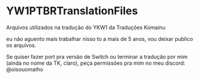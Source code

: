 # YW1PTBRTranslationFiles
Arquivos utilizados na tradução do YKW1 da Traduções Komainu 

eu não aguento mais trabalhar nisso to a mais de 5 anos, vou deixar publico os arquivos.

Se quiser fazer port pra versão de Switch ou terminar a tradução por mim (ainda no nome da TK, claro), peça permissões pra mim no meu discord: @oisouomatho
